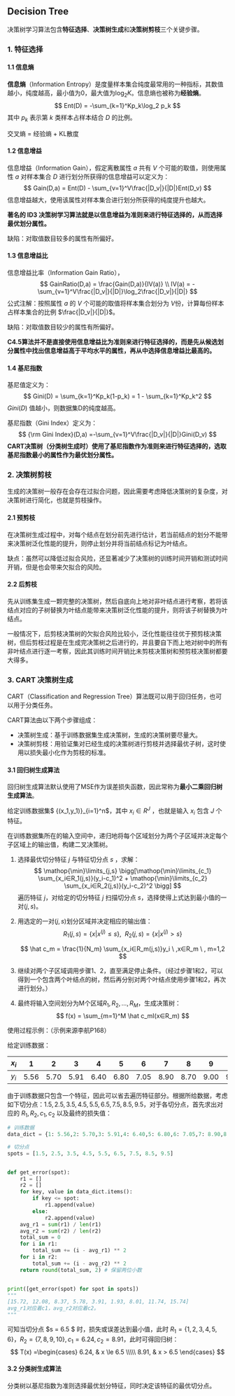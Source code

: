 ## Decision Tree 

决策树学习算法包含**特征选择**、**决策树生成**和**决策树剪枝**三个关键步骤。

### 1. 特征选择

#### 1.1 信息熵

**信息熵**（Information Entropy）是度量样本集合纯度最常用的一种指标，其数值越小，纯度越高，最小值为0，最大值为$\log_2K$。信息熵也被称为**经验熵**。
$$
Ent(D) = -\sum_{k=1}^Kp_k\log_2 p_k
$$
其中 $p_k$ 表示第 $k$ 类样本占样本结合 $D$ 的比例。

交叉熵 = 经验熵 + KL散度

#### 1.2 信息增益

信息增益（Information Gain），假定离散属性 $a$ 共有 $V$ 个可能的取值，则使用属性 $a$ 对样本集合 $D$ 进行划分所获得的信息增益可以定义为：
$$
Gain(D,a) = Ent(D) - \sum_{v=1}^V\frac{|D_v|}{|D|}Ent(D_v)
$$
信息增益越大，使用该属性对样本集合进行划分所获得的纯度提升也越大。

**著名的 ID3 决策树学习算法就是以信息增益为准则来进行特征选择的，从而选择最优划分属性。**

缺陷：对取值数目较多的属性有所偏好。

#### 1.3 信息增益比

信息增益比率（Information Gain Ratio），
$$
GainRatio(D,a) = \frac{Gain(D,a)}{IV(a)} \\
IV(a) = -\sum_{v=1}^V\frac{|D_v|}{|D|}\log_2\frac{|D_v|}{|D|}
$$
公式注解：按照属性 $a$ 的  $V$ 个可能的取值将样本集合划分为 $V$份，计算每份样本占样本集合的比例 $\frac{|D_v|}{|D|}$。

缺陷：对取值数目较少的属性有所偏好。

**C4.5算法并不是直接使用信息增益比为准则来进行特征选择的，而是先从候选划分属性中找出信息增益高于平均水平的属性，再从中选择信息增益比最高的。**

#### 1.4 基尼指数

基尼值定义为：
$$
Gini(D) = \sum_{k=1}^Kp_k(1-p_k) = 1 - \sum_{k=1}^Kp_k^2
$$
$Gini(D)$ 值越小，则数据集D的纯度越高。

基尼指数（Gini Index）定义为：
$$
{\rm Gini Index}(D,a) =-\sum_{v=1}^V\frac{|D_v|}{|D|}Gini(D_v)
$$
**CART决策树（分类树生成时）使用了基尼指数作为准则来进行特征选择的，选取基尼指数最小的属性作为最优划分属性。**

### 2. 决策树剪枝

生成的决策树一般存在会存在过拟合问题，因此需要考虑降低决策树的复杂度，对决策树进行简化，也就是剪枝操作。

#### 2.1 预剪枝

在决策树生成过程中，对每个结点在划分前先进行估计，若当前结点的划分不能带来决策树泛化性能的提升，则停止划分并将当前结点标记为叶结点。

缺点：虽然可以降低过拟合风险，还显著减少了决策树的训练时间开销和测试时间开销，但是也会带来欠拟合的风险。

#### 2.2 后剪枝

先从训练集生成一颗完整的决策树，然后自底向上地对非叶结点进行考察，若将该结点对应的子树替换为叶结点能带来决策树泛化性能的提升，则将该子树替换为叶结点。

一般情况下，后剪枝决策树的欠拟合风险比较小，泛化性能往往优于预剪枝决策树，但后剪枝过程是在生成完决策树之后进行的，并且要自下而上地对树中的所有非叶结点进行逐一考察，因此其训练时间开销比未剪枝决策树和预剪枝决策树都要大得多。

### 3. CART 决策树生成

CART（Classification and Regression Tree）算法既可以用于回归任务，也可以用于分类任务。

CART算法由以下两个步骤组成：

- 决策树生成：基于训练数据集生成决策树，生成的决策树要尽量大。
- 决策树剪枝：用验证集对已经生成的决策树进行剪枝并选择最优子树，这时使用以损失最小化作为剪枝的标准。

#### 3.1 回归树生成算法

回归树生成算法默认使用了MSE作为误差损失函数，因此常称为**最小二乘回归树生成算法**。

给定训练数据集$ \{(x_1,y_1)\}_{i=1}^n$，其中 $x_i∈R^J$ ，也就是输入 $x_i$ 包含 $J$ 个特征。

在训练数据集所在的输入空间中，递归地将每个区域划分为两个子区域并决定每个子区域上的输出值，构建二叉决策树。

1. 选择最优切分特征 $j$ 与特征切分点 $s$ ，求解：
   $$
   \mathop{\min}\limits_{j,s} \bigg[\mathop{\min}\limits_{c_1} \sum_{x_i∈R_1(j,s)}(y_i-c_1)^2 + 
   \mathop{\min}\limits_{c_2} \sum_{x_i∈R_2(j,s)}(y_i-c_2)^2
   \bigg]
   $$
   遍历特征 $j$，对给定的切分特征 $j$ 扫描切分点 $s$，选择使得上式达到最小值的一对$(j,s)$。

2. 用选定的一对$(j,s)$划分区域并决定相应的输出值：
   $$
   R_1(j,s) = \{x|x^{(j)} \le s\},\ \   R_2(j,s) = \{x|x^{(j)} > s\}
   $$

   $$
   \hat c_m = \frac{1}{N_m} \sum_{x_i∈R_m(j,s)}y_i \ ,x∈R_m \ , m=1,2
   $$

3. 继续对两个子区域调用步骤1、2，直至满足停止条件。（经过步骤1和2，可以得到一个包含两个叶结点的树，然后再分别对两个叶结点使用步骤1和2，再次进行划分。）

4. 最终将输入空间划分为M个区域$R_1,R_2,…,R_M$，生成决策树：
   $$
   f(x) = \sum_{m=1}^M \hat c_mI(x∈R_m)
   $$

使用过程示例：（示例来源李航P168）

给定训练数据：

| $x_i$ | 1    | 2    | 3    | 4    | 5    | 6    | 7    | 8    | 9    | 10   |
| ----- | ---- | ---- | ---- | ---- | ---- | ---- | ---- | ---- | ---- | ---- |
| $y_i$ | 5.56 | 5.70 | 5.91 | 6.40 | 6.80 | 7.05 | 8.90 | 8.70 | 9.00 | 9.05 |

由于训练数据只包含一个特征，因此可以省去遍历特征部分。根据所给数据，考虑如下切分点：$1.5, 2.5, 3.5, 4.5, 5.5, 6.5, 7.5, 8.5, 9.5$，对于各切分点，首先求出对应的 $R_1,R_2,c_1,c_2$ 以及最终的损失值：

```python
# 训练数据
data_dict = {1: 5.56,2: 5.70,3: 5.91,4: 6.40,5: 6.80,6: 7.05,7: 8.90,8: 8.70,9: 9.00,10: 9.05}

# 切分点
spots = [1.5, 2.5, 3.5, 4.5, 5.5, 6.5, 7.5, 8.5, 9.5]


def get_error(spot):
    r1 = []
    r2 = []
    for key, value in data_dict.items():
        if key <= spot:
            r1.append(value)
        else:
            r2.append(value)
    avg_r1 = sum(r1) / len(r1)
    avg_r2 = sum(r2) / len(r2)
    total_sum = 0
    for i in r1:
        total_sum += (i - avg_r1) ** 2
    for i in r2:
        total_sum += (i - avg_r2) ** 2
    return round(total_sum, 2) # 保留两位小数


print([get_error(spot) for spot in spots])
"""
[15.72, 12.08, 8.37, 5.78, 3.91, 1.93, 8.01, 11.74, 15.74]
avg_r1对应着c1，avg_r2对应着c2。
"""
```

可知当切分点 $s = 6.5 $ 时，损失或误差达到最小值，此时 $R_1=\{1,2,3,4,5,6\}，R_2=\{7,8,9,10\},c_1=6.24,c_2=8.91$，此时可得回归树：
$$
T(x) =\begin{cases}
6.24, & x \le 6.5 \\\\\
8.91, & x > 6.5 
\end{cases}
$$

#### 3.2 分类树生成算法

分类树以基尼指数为准则选择最优划分特征，同时决定该特征的最优切分点。

